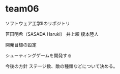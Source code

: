 # team06
ソフトウェア工学Ⅱのリポジトリ

笹田明希（SASADA Haruki）
井上頼
榎本陸人

開発目標の設定

シューティングゲームを開発する

今後の方針
ステージ数、敵の種類などについて決める。


